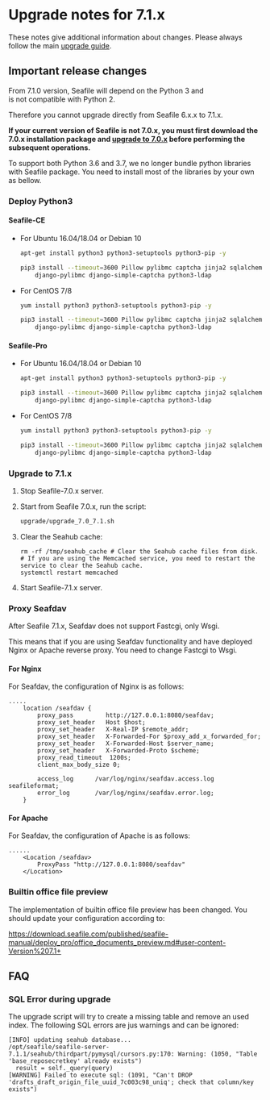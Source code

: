# Upgrade notes for 7.1.x

These notes give additional information about changes.
Please always follow the main [upgrade guide](./upgrade.md).

## Important release changes

From 7.1.0 version, Seafile will depend on the Python 3 and is not compatible with Python 2.

Therefore you cannot upgrade directly from Seafile 6.x.x to 7.1.x.

**If your current version of Seafile is not 7.0.x, you must first download the 7.0.x installation package and **[**upgrade to 7.0.x**](./upgrade_notes_for_7.0.x.md)** before performing the subsequent operations.**

To support both Python 3.6 and 3.7, we no longer bundle python libraries with Seafile package. You need to install most of the libraries by your own as bellow.

### Deploy Python3

#### Seafile-CE

* For Ubuntu 16.04/18.04 or Debian 10

  ```sh
  apt-get install python3 python3-setuptools python3-pip -y

  pip3 install --timeout=3600 Pillow pylibmc captcha jinja2 sqlalchemy psd-tools \
      django-pylibmc django-simple-captcha python3-ldap

  ```

* For CentOS 7/8

  ```sh
  yum install python3 python3-setuptools python3-pip -y

  pip3 install --timeout=3600 Pillow pylibmc captcha jinja2 sqlalchemy psd-tools \
      django-pylibmc django-simple-captcha python3-ldap

  ```

#### Seafile-Pro

* For Ubuntu 16.04/18.04 or Debian 10

  ```sh
  apt-get install python3 python3-setuptools python3-pip -y

  pip3 install --timeout=3600 Pillow pylibmc captcha jinja2 sqlalchemy psd-tools \
      django-pylibmc django-simple-captcha python3-ldap

  ```

* For CentOS 7/8

  ```sh
  yum install python3 python3-setuptools python3-pip -y

  pip3 install --timeout=3600 Pillow pylibmc captcha jinja2 sqlalchemy psd-tools \
      django-pylibmc django-simple-captcha python3-ldap

  ```

### Upgrade to 7.1.x

1. Stop Seafile-7.0.x server.
2. Start from Seafile 7.0.x, run the script:

   ```sh
   upgrade/upgrade_7.0_7.1.sh

   ```

3. Clear the Seahub cache:

   ```
   rm -rf /tmp/seahub_cache # Clear the Seahub cache files from disk.
   # If you are using the Memcached service, you need to restart the service to clear the Seahub cache.
   systemctl restart memcached

   ```

4. Start Seafile-7.1.x server.

### Proxy Seafdav

After Seafile 7.1.x, Seafdav does not support Fastcgi, only Wsgi.

This means that if you are using Seafdav functionality and have deployed Nginx or Apache reverse proxy. You need to change Fastcgi to Wsgi.

#### For Nginx

For Seafdav, the configuration of Nginx is as follows:

```
.....
    location /seafdav {
        proxy_pass         http://127.0.0.1:8080/seafdav;
        proxy_set_header   Host $host;
        proxy_set_header   X-Real-IP $remote_addr;
        proxy_set_header   X-Forwarded-For $proxy_add_x_forwarded_for;
        proxy_set_header   X-Forwarded-Host $server_name;
        proxy_set_header   X-Forwarded-Proto $scheme;
        proxy_read_timeout  1200s;
        client_max_body_size 0;

        access_log      /var/log/nginx/seafdav.access.log seafileformat;
        error_log       /var/log/nginx/seafdav.error.log;
    }

```

#### For Apache

For Seafdav, the configuration of Apache is as follows:

```
......
    <Location /seafdav>
        ProxyPass "http://127.0.0.1:8080/seafdav"
    </Location>

```

### Builtin office file preview

The implementation of builtin office file preview has been changed. You should update your configuration according to:

<https://download.seafile.com/published/seafile-manual/deploy_pro/office_documents_preview.md#user-content-Version%207.1+>

## FAQ

### SQL Error during upgrade

The upgrade script will try to create a missing table and remove an used index. The following SQL errors are jus warnings and can be ignored:

```
[INFO] updating seahub database...
/opt/seafile/seafile-server-7.1.1/seahub/thirdpart/pymysql/cursors.py:170: Warning: (1050, "Table 'base_reposecretkey' already exists")
  result = self._query(query)
[WARNING] Failed to execute sql: (1091, "Can't DROP 'drafts_draft_origin_file_uuid_7c003c98_uniq'; check that column/key exists")

```


